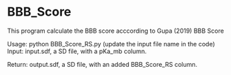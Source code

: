 # BBB_Score
This program calculate the BBB score acccording to Gupa (2019) BBB Score

Usage: python BBB_Score_RS.py   (update the input file name in the code)
Input: input.sdf, a SD file, with a pKa_mb column.

Return: output.sdf, a SD file, with an added BBB_Score_RS column.
